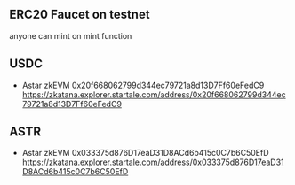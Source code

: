 ## ERC20 Faucet on testnet

anyone can mint on mint function

## USDC
- Astar zkEVM
0x20f668062799d344ec79721a8d13D7Ff60eFedC9
https://zkatana.explorer.startale.com/address/0x20f668062799d344ec79721a8d13D7Ff60eFedC9

## ASTR
- Astar zkEVM
0x033375d876D17eaD31D8ACd6b415c0C7b6C50EfD
https://zkatana.explorer.startale.com/address/0x033375d876D17eaD31D8ACd6b415c0C7b6C50EfD